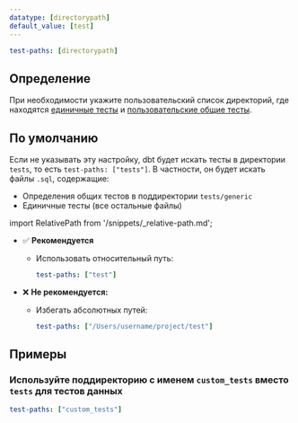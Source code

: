 ```yaml
---
datatype: [directorypath]
default_value: [test]
---
```


<File name='dbt_project.yml'>

```yml
test-paths: [directorypath]
```

</File>

## Определение

При необходимости укажите пользовательский список директорий, где находятся [единичные тесты](/docs/build/data-tests#singular-data-tests) и [пользовательские общие тесты](/docs/build/data-tests#generic-data-tests).

## По умолчанию
Если не указывать эту настройку, dbt будет искать тесты в директории `tests`, то есть `test-paths: ["tests"]`. В частности, он будет искать файлы `.sql`, содержащие:
- Определения общих тестов в поддиректории `tests/generic`
- Единичные тесты (все остальные файлы)

import RelativePath from '/snippets/_relative-path.md';

<RelativePath 
path="test-paths"
absolute="/Users/username/project/test"
/>

- ✅ **Рекомендуется**
  - Использовать относительный путь:
    ```yml
    test-paths: ["test"]
    ```

- ❌ **Не рекомендуется:**
  - Избегать абсолютных путей:
    ```yml
    test-paths: ["/Users/username/project/test"]
    ```

## Примеры
### Используйте поддиректорию с именем `custom_tests` вместо `tests` для тестов данных

<File name='dbt_project.yml'>

```yml
test-paths: ["custom_tests"]
```

</File>